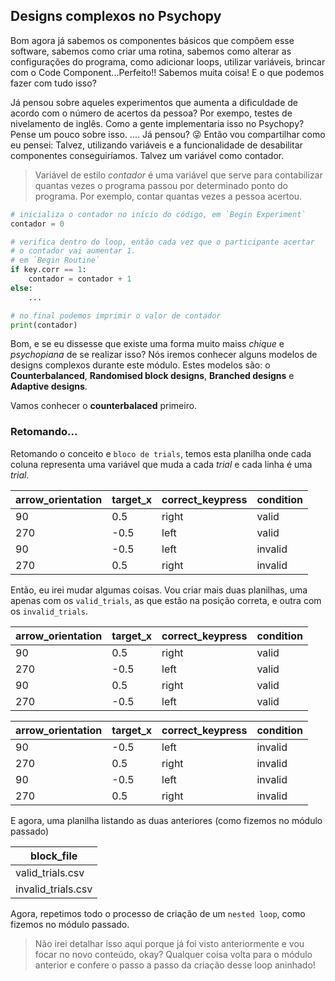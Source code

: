 ## Designs complexos no Psychopy

Bom agora já sabemos os componentes básicos que compõem esse software, sabemos como criar uma rotina, sabemos como alterar as configurações do programa, como adicionar loops, utilizar variáveis, brincar com o Code Component...Perfeito!! Sabemos muita coisa! E o que podemos fazer com tudo isso?

Já pensou sobre aqueles experimentos que aumenta a dificuldade de acordo com o número de acertos da pessoa? Por exempo, testes de nivelamento de inglês. Como a gente implementaria isso no Psychopy? Pense um pouco sobre isso.
....
Já pensou? 😜 Então vou compartilhar como eu pensei: Talvez, utilizando variáveis e a funcionalidade de desabilitar componentes conseguiríamos. Talvez um variável como contador.
> Variável de estilo _contador_ é uma variável que serve para contabilizar quantas vezes o programa passou por determinado ponto do programa. Por exemplo, contar quantas vezes a pessoa acertou.
```python
# inicializa o contador no início do código, em `Begin Experiment`
contador = 0

# verifica dentro do loop, então cada vez que o participante acertar
# o contador vai aumentar 1.
# em `Begin Routine`
if key.corr == 1:
    contador = contador + 1
else:
    ...

# no final podemos imprimir o valor de contador
print(contador)
```

Bom, e se eu dissesse que existe uma forma muito maiss _chique_ e _psychopiana_ de se realizar isso? Nós iremos conhecer alguns modelos de designs complexos durante este módulo. Estes modelos são: o **Counterbalanced**, **Randomised block designs**, **Branched designs** e **Adaptive designs**.

Vamos conhecer o **counterbalaced** primeiro.


### Retomando...
Retomando o conceito e `bloco de trials`, temos esta planilha onde cada coluna representa uma variável que muda a cada _trial_  e cada linha é uma _trial_.

| arrow_orientation | target_x | correct_keypress | condition |
| --- |  --- | --- | --- |
| 90 | 0.5 | right |valid |
| 270 | -0.5 | left | valid |
| 90 | -0.5 | left  | invalid |
| 270 | 0.5 |right | invalid|


Então, eu irei mudar algumas coisas. Vou criar mais duas planilhas, uma apenas com os `valid_trials`, as que estão na posição correta, e outra com os `invalid_trials`. 

| arrow_orientation | target_x | correct_keypress | condition |
| --- |  --- | --- | --- |
| 90 | 0.5 | right |valid |
| 270 | -0.5 | left | valid |
| 90 | 0.5 | right |valid |
| 270 | -0.5 | left | valid |

| arrow_orientation | target_x | correct_keypress | condition |
| --- |  --- | --- | --- |
| 90 | -0.5 | left  | invalid |
| 270 | 0.5 |right | invalid|
| 90 | -0.5 | left  | invalid |
| 270 | 0.5 |right | invalid|

E agora, uma planilha listando as duas anteriores (como fizemos no módulo passado)

| block_file |
| ----- |
| valid_trials.csv |
| invalid_trials.csv |


Agora, repetimos todo o processo de criação de um `nested loop`, como fizemos no módulo passado. 
> Não irei detalhar isso aqui porque já foi visto anteriormente e vou focar no novo conteúdo, okay? Qualquer coisa volta para o módulo anterior e confere o passo a passo da criação desse loop aninhado! 